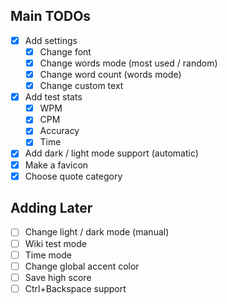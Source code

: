 ## Main TODOs

- [x] Add settings
  - [x] Change font
  - [x] Change words mode (most used / random)
  - [x] Change word count (words mode)
  - [x] Change custom text
- [x] Add test stats
  - [x] WPM
  - [x] CPM
  - [x] Accuracy
  - [x] Time
- [x] Add dark / light mode support (automatic)
- [x] Make a favicon
- [x] Choose quote category

## Adding Later

- [ ] Change light / dark mode (manual)
- [ ] Wiki test mode
- [ ] Time mode
- [ ] Change global accent color
- [ ] Save high score
- [ ] Ctrl+Backspace support
